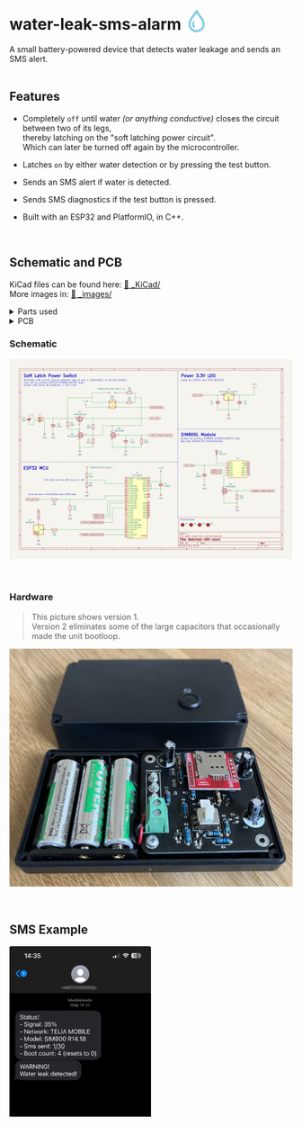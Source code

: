 
# water-leak-sms-alarm <img src="./_images/water_icon.svg" style=" width: 40px; margin-bottom: -4px;">  
A small battery-powered device that detects water leakage and sends an SMS alert.  
&nbsp;

## Features
- Completely `off` until water *(or anything conductive)* closes the circuit between two of its legs,  
thereby latching on the "soft latching power circuit".  
Which can later be turned off again by the microcontroller.

- Latches `on` by either water detection or by pressing the test button.

- Sends an SMS alert if water is detected.

- Sends SMS diagnostics if the test button is pressed.

- Built with an ESP32 and PlatformIO, in C++.

&nbsp; 
## Schematic and PCB
KiCad files can be found here: 
[📂 _KiCad/](./_KiCad/)  
More images in: 
[📂 _images/](./_images/)
<details>
    <summary>
        Parts used
    </summary>   

- ESP32 D1 Mini Node MCU 
- SIM800L module with external antenna  
- 3.3V LDO: MCP1700-3302E (250mA)
- LED: WS2812B  
- P-channel mos: NTR4101PT1G 
- N-channel mos: PMV16XNR  
- Cap 470uF: Electrolytic  
- Cap 22uF: Electrolytic
- Cap 1uF: Ceramic  
- Cap 100nF: Ceramic
- Switch: Momentary DPST  
- Conductive legs in copper/brass  
</details>

<details>
    <summary>
        PCB
    </summary>   

> Uses mostly through-hole components for easier soldering.  
> ESP32 is mounted on the bottom side of the PCB.

![PCB](./_images/PCB_layout_2.PNG)
&nbsp;
</details>


### Schematic
![Schematic](./_images/schematic_2.png)

&nbsp;
### Hardware

> This picture shows version 1.  
> Version 2 eliminates some of the large capacitors that occasionally made the unit bootloop.  

![Hardware](./_images/hardware.jpg)

&nbsp;
## SMS Example

<img src="./_images/sms_example.png" alt="SMS Example" style="width: 50%;">
